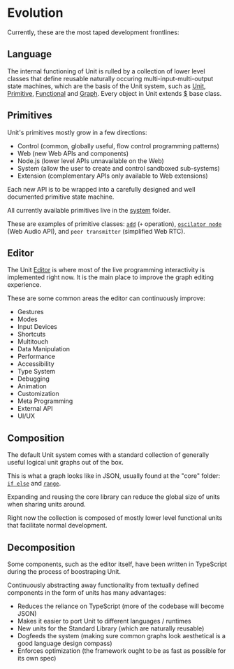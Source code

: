 # Evolution

Currently, these are the most taped development frontlines:

## Language

The internal functioning of Unit is rulled by a collection of lower level classes that define reusable naturally occuring multi-input-multi-output state machines, which are the basis of the Unit system, such as [Unit](../../Class/Unit/index.ts), [Primitive](../../Class/Primitive/index.ts), [Functional](../../Class/Functional/index.ts) and [Graph](../../Class/Graph/index.ts). Every object in Unit extends [\$](../../Class/$/index.ts) base class.

## Primitives

Unit's primitives mostly grow in a few directions:

- Control (common, globally useful, flow control programming patterns)
- Web (new Web APIs and components)
- Node.js (lower level APIs unnavailable on the Web)
- System (allow the user to create and control sandboxed sub-systems)
- Extension (complementary APIs only available to Web extensions)

Each new API is to be wrapped into a carefully designed and well documented primitive state machine.

All currently available primitives live in the [system](/src/system) folder.

These are examples of primitive classes: [`add`](/src/system/f/arithmetic/Add/index.ts) (`+` operation), [`oscilator node`](/src/system/platform/api/media/audio/OscillatorNode/index.ts) (Web Audio API), and `peer transmitter` (simplified Web RTC).

## Editor

The Unit [Editor](../../system/platform/component/app/Editor/Component.ts) is where most of the live programming interactivity is implemented right now. It is the main place to improve the graph editing experience.

These are some common areas the editor can continuously improve:

- Gestures
- Modes
- Input Devices
- Shortcuts
- Multitouch
- Data Manipulation
- Performance
- Accessibility
- Type System
- Debugging
- Animation
- Customization
- Meta Programming
- External API
- UI/UX

## Composition

The default Unit system comes with a standard collection of generally useful logical unit graphs out of the box.

This is what a graph looks like in JSON, usually found at the "core" folder: [`if else`](/src/system/core/control/IfElse/spec.json) and [`range`](/src/system/core/loop/Range/spec.json).

Expanding and reusing the core library can reduce the global size of units when sharing units around.

Right now the collection is composed of mostly lower level functional units that facilitate normal development.

## Decomposition

Some components, such as the editor itself, have been written in TypeScript during the process of boostraping Unit.

Continuously abstracting away functionality from textually defined components in the form of units has many advantages:

- Reduces the reliance on TypeScript (more of the codebase will become JSON)
- Makes it easier to port Unit to different languages / runtimes
- New units for the Standard Library (which are naturally reusable)
- Dogfeeds the system (making sure common graphs look aesthetical is a good language design compass)
- Enforces optimization (the framework ought to be as fast as possible for its own spec)
